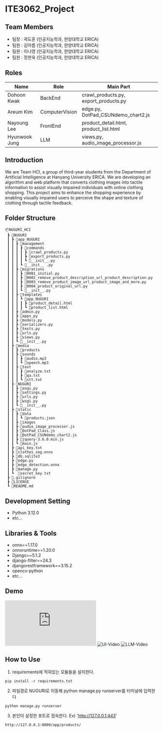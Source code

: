 # ITE3062_Project
## Team Members
- 팀장 : 곽도훈 (인공지능학과, 한양대학교 ERICA)
- 팀원 : 김아름 (인공지능학과, 한양대학교 ERICA)
- 팀원 : 이나영 (인공지능학과, 한양대학교 ERICA)
- 팀원 : 정현욱 (인공지능학과, 한양대학교 ERICA)
## Roles
| Name | Role | Main Part |
|------|------|-----------|
| Dohoon Kwak | BackEnd | crawl_products.py, export_products.py  | 
| Areum Kim | ComputerVision| edge.py, DotPad_CSUNdemo_chart2.js |
| Nayoung Lee | FrontEnd | product_detail.html, product_list.html |
| Hyunwook Jung | LLM | views.py, audio_image_processor.js |
## Introduction
We are Team HCI, a group of third-year students from the Department of Artificial Intelligence at Hanyang University ERICA. We are developing an algorithm and web platform that converts clothing images into tactile information to assist visually impaired individuals with online clothing shopping. This project aims to enhance the shopping experience by enabling visually impaired users to perceive the shape and texture of clothing through tactile feedback.
## Folder Structure
```
📦NUGURI_HCI
 ┣ 📂NUGURI
 ┃ ┣ 📂app_NUGURI
 ┃ ┃ ┣ 📂management
 ┃ ┃ ┃ ┣ 📂commands
 ┃ ┃ ┃ ┃ ┣ 📜crawl_products.py
 ┃ ┃ ┃ ┃ ┣ 📜export_products.py
 ┃ ┃ ┃ ┃ ┗ 📜__init__.py
 ┃ ┃ ┃ ┗ 📜__init__ .py
 ┃ ┃ ┣ 📂migrations
 ┃ ┃ ┃ ┣ 📜0001_initial.py
 ┃ ┃ ┃ ┣ 📜0002_remove_product_description_url_product_description.py
 ┃ ┃ ┃ ┣ 📜0003_remove_product_image_url_product_image_and_more.py
 ┃ ┃ ┃ ┣ 📜0004_product_original_url.py
 ┃ ┃ ┃ ┗ 📜__init__.py
 ┃ ┃ ┣ 📂templates
 ┃ ┃ ┃ ┗ 📂app_NUGURI
 ┃ ┃ ┃ ┃ ┣ 📜product_detail.html
 ┃ ┃ ┃ ┃ ┗ 📜product_list.html
 ┃ ┃ ┣ 📜admin.py
 ┃ ┃ ┣ 📜apps.py
 ┃ ┃ ┣ 📜models.py
 ┃ ┃ ┣ 📜serializers.py
 ┃ ┃ ┣ 📜tests.py
 ┃ ┃ ┣ 📜urls.py
 ┃ ┃ ┣ 📜views.py
 ┃ ┃ ┗ 📜__init__.py
 ┃ ┣ 📂media
 ┃ ┃ ┣ 📂products
 ┃ ┃ ┣ 📂sounds
 ┃ ┃ ┃ ┣ 📜audio.mp3
 ┃ ┃ ┃ ┗ 📜speech.mp3
 ┃ ┃ ┣ 📂text
 ┃ ┃ ┃ ┣ 📜analyze.txt
 ┃ ┃ ┃ ┣ 📜qa.txt
 ┃ ┃ ┃ ┗ 📜stt.txt
 ┃ ┣ 📂NUGURI
 ┃ ┃ ┣ 📜asgi.py
 ┃ ┃ ┣ 📜settings.py
 ┃ ┃ ┣ 📜urls.py
 ┃ ┃ ┣ 📜wsgi.py
 ┃ ┃ ┗ 📜__init__.py
 ┃ ┣ 📂static
 ┃ ┃ ┣ 📂data
 ┃ ┃ ┃ ┗ 📜products.json
 ┃ ┃ ┣ 📂images
 ┃ ┃ ┣ 📜audio_image_processor.js
 ┃ ┃ ┣ 📜DotPad_Class.js
 ┃ ┃ ┣ 📜DotPad_CSUNdemo_chart2.js
 ┃ ┃ ┣ 📜jquery-3.6.0.min.js
 ┃ ┃ ┗ 📜main.js
 ┃ ┣ 📜api_key.txt
 ┃ ┣ 📜clothes_seg.onnx
 ┃ ┣ 📜db.sqlite3
 ┃ ┣ 📜edge.py
 ┃ ┣ 📜edge_detection.onnx
 ┃ ┣ 📜manage.py
 ┃ ┗  📜secret_key.txt
 ┣ 📜.gitignore
 ┣ 📜LICENSE
 ┗ 📜README.md
```
## Development Setting
- Python 3.12.0
- etc...
## Libraries & Tools
- onnx==1.17.0
- onnxruntime==1.20.0
- Django==5.1.2
- django-filter==24.3
- djangorestframework==3.15.2
- opencv-python
- etc...
## Demo
![염화수소팀 최종.pdf](https://github.com/user-attachments/files/18155083/default.pdf)
![UI-Video](https://github.com/user-attachments/assets/3b1f9205-275c-4968-a3ed-7352aeb7c1de)
![LLM-Video](https://github.com/user-attachments/assets/20061b7a-6307-4927-88fb-02006780e31d)
## How to Use
1. requirements에 적혀있는 모듈들을 설치한다.
```
pip install -r requirements.txt
```
2. 파일경로 NUGURI로 이동해 python manage.py runserver를 터미널에 입력한다 
```
python manage.py runserver
```
3. 본인이 설정한 포트로 접속한다. Ex) 'http://127.0.0.1:443'
```
http://127.0.0.1:8000/app/products/
```
